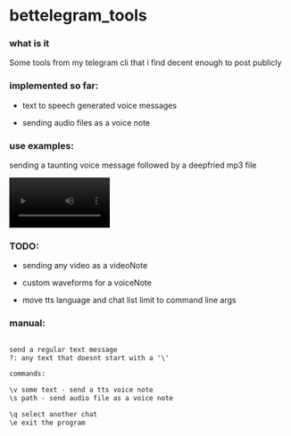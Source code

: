 # bettelegram_tools

<h3>what is it</h3>
<p>Some tools from my telegram cli that i find decent enough to post publicly</p>

<h3>implemented so far:</h3>

<ul>
    <li>
        <div>
            <p>text to speech generated voice messages</p>
        </div>
    </li>
    <li>
        <div>
            <p>sending audio files as a voice note</p>
        </div>
    </li>
</ul>

<h3>use examples:</h3>
<p>sending a taunting voice message followed by a deepfried mp3 file</p>
<video src = "https://user-images.githubusercontent.com/55796857/187632624-a7cd70e8-8d83-4612-a853-bac29cbd5208.mp4" width=180 ></video>


<h3>TODO:</h3>

<ul>
    <li> <p> sending any video as a videoNote </p>
    <li> <p> custom waveforms for a voiceNote </p>
    <li> <p> move tts language and chat list limit to command line args </p>
</ul>

<h3>manual:</h3>

```txt

send a regular text message
?: any text that doesnt start with a '\'

commands:

\v some text - send a tts voice note
\s path - send audio file as a voice note

\q select another chat
\e exit the program

```

